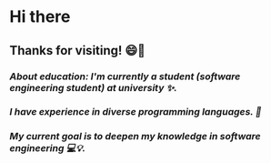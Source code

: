 # Hi there 

## Thanks for visiting! 😄💜 

### *About education: I'm currently a student (software engineering student) at university ✨.*

### *I have experience in diverse programming languages. 🧠*

### **_My current goal is to deepen my knowledge in software engineering 💻💡._**
